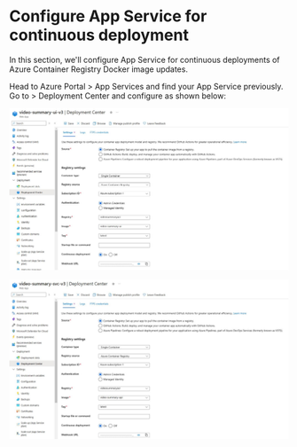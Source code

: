 # Configure App Service for continuous deployment

In this section, we'll configure App Service for continuous deployments of Azure Container Registry Docker image updates.

Head to Azure Portal > App Services and find your App Service previously. Go to > Deployment Center and configure as shown below:

![alt text](../img/webapp_cd.JPG)

![alt text](../img/webapp_api_cd.JPG)